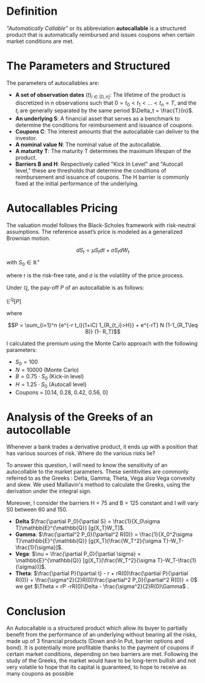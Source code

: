 # Definition

*"Automatically Callable"* or its abbreviation **autocallable** is a structured product that is automatically reimbursed and issues coupons when certain market conditions are met.

# The Parameters and Structured

The parameters of autocallables are:

- **A set of observation dates** $(t)_{i \in [0, n]}$: The lifetime of the product is discretized in n observations such that $0 = t_0 < t_1 < ... < t_n = T$, and the $t_i$ are generally separated by the same period $\Delta_t = \frac{T}{n}$.
- **An underlying S**: A financial asset that serves as a benchmark to determine the conditions for reimbursement and issuance of coupons.
- **Coupons C**: The interest amounts that the autocallable can deliver to the investor.
- **A nominal value N**: The nominal value of the autocallable.
- **A maturity T**: The maturity T determines the maximum lifespan of the product.
- **Barriers B and H**: Respectively called "Kick In Level" and "Autocall level," these are thresholds that determine the conditions of reimbursement and issuance of coupons. The H barrier is commonly fixed at the initial performance of the underlying.

# Autocallables Pricing

The valuation model follows the Black-Scholes framework with risk-neutral assumptions. The reference asset’s price is modeled as a generalized Brownian motion.

$$dS_t = \mu S_t dt + \sigma S_t dW_t$$
with 
$S_0 \in \mathbb{R}^+$

where r is the risk-free rate, and $\sigma$ is the volatility of the price process.

Under $\mathbb{Q}$, the pay-off $P$ of an autocallable is as follows:

$\mathbb{E}^{\mathbb{Q}} [P]$

where

$$P = \sum_{i=1}^n {e^{-r t_i}(1+iC) 1_{R_{t_i}>H}} + e^{-rT}  N  (1-1_{R_T\leq B)}  (1- R_T)$$

I calculated the premium using the Monte Carlo approach with the following parameters:

- $S_0 = 100$
- $N = 10000$ (Monte Carlo)
- $B = 0.75 \cdot S_0$ (Kick-in level)
- $H = 1.25 \cdot S_0$ (Autocall level)
- Coupons = [0.14, 0.28, 0.42, 0.56, 0]

# Analysis of the Greeks of an autocollable

Whenever a bank trades a derivative product, it ends up with a position that has various sources of risk. 
Where do the various risks lie?

To answer this question, I will need to know the sensitivity of an autocollable to the market parameters.
These sentitivities are commonly referred to as the Greeks : Delta, Gamma, Theta, Vega also  Vega convexity and  skew.
We used Malliavin's method to calculate the Greeks, using the derivation under the integral sign.

Moreover, I consider the barriers H = 75 and B = 125 constant and I will vary S0 between 60 and 150.

- **Delta** $\frac{\partial P_0}{\partial S} =  \frac{1}{X_0\sigma T}\mathbb{E}^{\mathbb{Q}} [g(X_T)W_T]$.
- **Gamma**: $\frac{\partial^2 P_0}{\partial^2 R(0)} =  \frac{1}{X_0^2\sigma T}\mathbb{E}^{\mathbb{Q}} [g(X_T)(\frac{W_T^2}{\sigma T}-W_T-\frac{1}{\sigma}]$.
- **Vega**: $\nu = \frac{\partial P_0}{\partial \sigma} = \mathbb{E}^{\mathbb{Q}} [g(X_T)(\frac{W_T^2}{\sigma T}-W_T-\frac{1}{\sigma})]\$.
- **Theta**:  $\frac{\partial P}{\partial t} - r + rR(0)\frac{\partial P}{\partial R(0)} + \frac{\sigma^2}{2}R(0)\frac{\partial^2 P_0}{\partial^2 R(0)} = 0$ we get $\Theta = rP -rR(0)\Delta - \frac{\sigma^2}{2}R(0)\Gamma$ .

# Conclusion 
An Autocallable  is a structured product which allow its buyer to partially benefit from the performance of an underlying without bearing all the risks,  made up of 3 financial products (Down and-In Put, barrier options and bond). It is potentially more profitable thanks to the payment of coupons if certain market conditions, depending on two barriers are met. Following the study of the Greeks, the market would have to be long-term bullish and not very volatile to hope that its capital is guaranteed, to hope to receive as many coupons as possible

